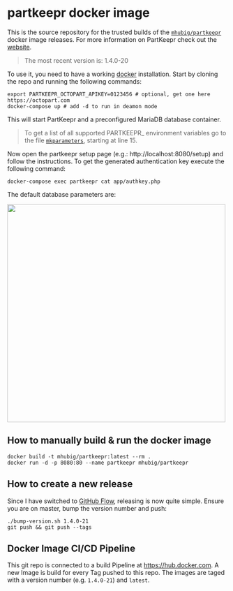 # partkeepr docker image

This is the source repository for the trusted builds of the [`mhubig/partkeepr`][0]
docker image releases. For more information on PartKeepr check out the [website][1].

> The most recent version is: 1.4.0-20

To use it, you need to have a working [docker][2] installation. Start by cloning the
repo and running the following commands:

```shell
export PARTKEEPR_OCTOPART_APIKEY=0123456 # optional, get one here https://octopart.com
docker-compose up # add -d to run in deamon mode
```

This will start PartKeepr and a preconfigured MariaDB database container.

> To get a list of all supported PARTKEEPR_ environment variables go to the file
> [`mkparameters`][3], starting at line 15.

Now open the partkeepr setup page (e.g.: http://localhost:8080/setup) and follow the
instructions. To get the generated authentication key execute the following command:

```shell
docker-compose exec partkeepr cat app/authkey.php
```

The default database parameters are:

<img src="https://raw.githubusercontent.com/mhubig/docker-partkeepr/master/setupdb.png" width="500">

## How to manually build & run the docker image

```shell
docker build -t mhubig/partkeepr:latest --rm .
docker run -d -p 8080:80 --name partkeepr mhubig/partkeepr
```

## How to create a new release

Since I have switched to [GitHub Flow][4], releasing is now quite simple.
Ensure you are on master, bump the version number and push:

```shell
./bump-version.sh 1.4.0-21
git push && git push --tags
```

## Docker Image CI/CD Pipeline

This git repo is connected to a build Pipeline at https://hub.docker.com. A new
Image is build for every Tag pushed to this repo. The images are taged with a
version number (e.g. `1.4.0-21`) and `latest`.

[0]: https://hub.docker.com/r/mhubig/partkeepr/
[1]: http://www.partkeepr.org
[2]: https://www.docker.com
[3]: https://github.com/mhubig/docker-partkeepr/blob/master/mkparameters#L15
[4]: https://guides.github.com/introduction/flow/
